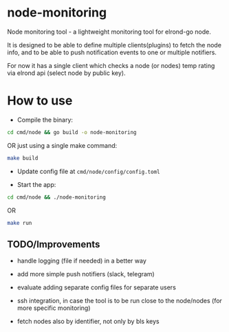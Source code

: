 # node-monitoring

Node monitoring tool - a lightweight monitoring tool for elrond-go node.

It is designed to be able to define multiple clients(plugins) to fetch the node info, and to be able to push notification events to one or multiple notifiers.

For now it has a single client which checks a node (or nodes) temp rating via elrond api (select node by public key).

# How to use

* Compile the binary:
```bash
cd cmd/node && go build -o node-monitoring
```
OR just using a single make command:
```bash
make build
```

* Update config file at `cmd/node/config/config.toml`

* Start the app:
```bash
cd cmd/node && ./node-monitoring
```
OR
```bash
make run
```

## TODO/Improvements

- handle logging (file if needed) in a better way
- add more simple push notifiers (slack, telegram)
- evaluate adding separate config files for separate users
- ssh integration, in case the tool is to be run close to the node/nodes (for more specific monitoring)

- fetch nodes also by identifier, not only by bls keys
